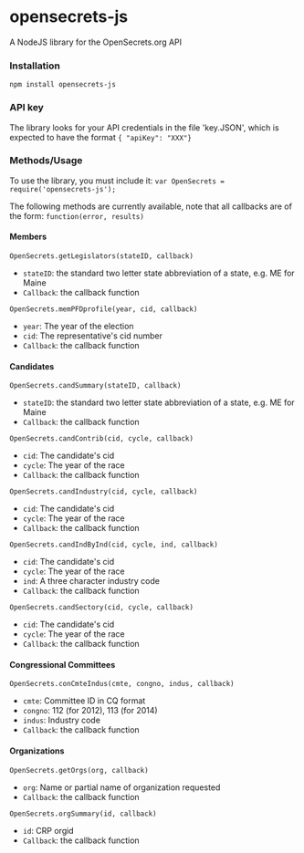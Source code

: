 # opensecrets-js

A NodeJS library for the OpenSecrets.org API

### Installation
`npm install opensecrets-js`

### API key
The library looks for your API credentials in the file 'key.JSON', which is expected to have the format
`{ "apiKey": "XXX"}`

### Methods/Usage
To use the library, you must include it:
`var OpenSecrets = require('opensecrets-js');`

The following methods are currently available, note that all callbacks are of the form: `function(error, results)`
#### Members
`OpenSecrets.getLegislators(stateID, callback)`
- `stateID`: the standard two letter state abbreviation of a state, e.g. ME for Maine
- `Callback`: the callback function

`OpenSecrets.memPFDprofile(year, cid, callback)`
- `year`: The year of the election
- `cid`: The representative's cid number
- `Callback`: the callback function

#### Candidates
`OpenSecrets.candSummary(stateID, callback)`
- `stateID`: the standard two letter state abbreviation of a state, e.g. ME for Maine
- `Callback`: the callback function

`OpenSecrets.candContrib(cid, cycle, callback)`
- `cid`: The candidate's cid
- `cycle`: The year of the race
- `Callback`: the callback function

`OpenSecrets.candIndustry(cid, cycle, callback)`
- `cid`: The candidate's cid
- `cycle`: The year of the race
- `Callback`: the callback function

`OpenSecrets.candIndByInd(cid, cycle, ind, callback)`
- `cid`: The candidate's cid
- `cycle`: The year of the race
- `ind`: A three character industry code
- `Callback`: the callback function

`OpenSecrets.candSectory(cid, cycle, callback)`
- `cid`: The candidate's cid
- `cycle`: The year of the race
- `Callback`: the callback function

#### Congressional Committees
`OpenSecrets.conCmteIndus(cmte, congno, indus, callback)`
- `cmte`: Committee ID in CQ format
- `congno`: 112 (for 2012), 113 (for 2014)
- `indus`: Industry code
- `Callback`: the callback function

#### Organizations
`OpenSecrets.getOrgs(org, callback)`
- `org`: Name or partial name of organization requested
- `Callback`: the callback function

`OpenSecrets.orgSummary(id, callback)`
- `id`: CRP orgid
- `Callback`: the callback function
